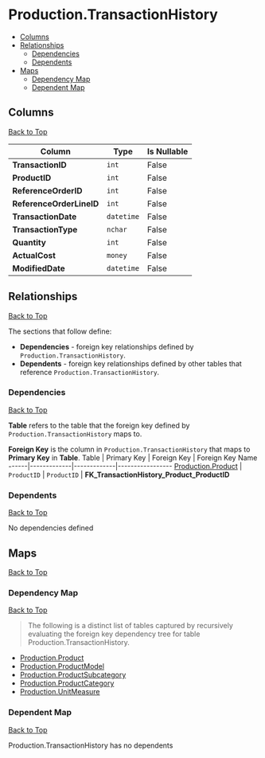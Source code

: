 # Production.TransactionHistory

* [Columns](#columns)
* [Relationships](#relationships)
    * [Dependencies](#dependencies)
    * [Dependents](#dependents)
* [Maps](#maps)
    * [Dependency Map](#dependency-map)
    * [Dependent Map](#dependent-map)

## Columns
[Back to Top](#productiontransactionhistory)

Column | Type | Is Nullable
-------|------|------------
**TransactionID** | `int` | False
**ProductID** | `int` | False
**ReferenceOrderID** | `int` | False
**ReferenceOrderLineID** | `int` | False
**TransactionDate** | `datetime` | False
**TransactionType** | `nchar` | False
**Quantity** | `int` | False
**ActualCost** | `money` | False
**ModifiedDate** | `datetime` | False

## Relationships
[Back to Top](#productiontransactionhistory)


The sections that follow define:
* **Dependencies** - foreign key relationships defined by `Production.TransactionHistory`.
* **Dependents** - foreign key relationships defined by other tables that reference `Production.TransactionHistory`.

### Dependencies
[Back to Top](#productiontransactionhistory)


**Table** refers to the table that the foreign key defined by `Production.TransactionHistory` maps to.

**Foreign Key** is the column in `Production.TransactionHistory` that maps to **Primary Key** in **Table**.
Table | Primary Key | Foreign Key | Foreign Key Name
------|-------------|-------------|-----------------
[Production.Product](./Product.md) | `ProductID` | `ProductID` | **FK_TransactionHistory_Product_ProductID**

### Dependents
[Back to Top](#productiontransactionhistory)

No dependencies defined

## Maps
[Back to Top](#productiontransactionhistory)

### Dependency Map
[Back to Top](#productiontransactionhistory)

> The following is a distinct list of tables captured by recursively evaluating the foreign key dependency tree for table Production.TransactionHistory.

* [Production.Product](./Product.md)
* [Production.ProductModel](./ProductModel.md)
* [Production.ProductSubcategory](./ProductSubcategory.md)
* [Production.ProductCategory](./ProductCategory.md)
* [Production.UnitMeasure](./UnitMeasure.md)
### Dependent Map
[Back to Top](#productiontransactionhistory)

Production.TransactionHistory has no dependents
